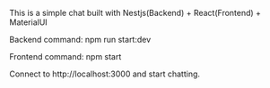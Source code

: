 This is a simple chat built with Nestjs(Backend) + React(Frontend) + MaterialUI

Backend command: npm run start:dev

Frontend command: npm start

Connect to http://localhost:3000 and start chatting.

